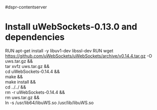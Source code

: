 #dspr-contentserver

# Install uWebSockets-0.13.0 and dependencies
RUN apt-get install -y libuv1-dev libssl-dev
RUN wget https://github.com/uWebSockets/uWebSockets/archive/v0.14.4.tar.gz -O uws.tar.gz && \
    tar xvfz uws.tar.gz && \
    cd uWebSockets-0.14.4 && \
    make && \
    make install && \
    cd ../../ && \
    rm -r uWebSockets-0.14.4 && \
    rm uws.tar.gz && \
    ln -s /usr/lib64/libuWS.so /usr/lib/libuWS.so
